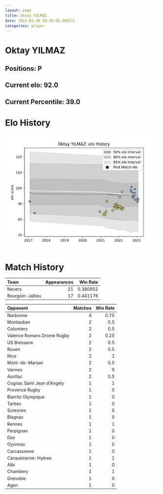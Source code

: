 ```yaml
---  
layout: page  
title: Oktay YILMAZ  
date: 2023-01-30 18:29:58.296571  
categories: player  
---
```

# Oktay YILMAZ

## Positions: P

## Current elo: 92.0

## Current Percentile: 39.0

# Elo History


![elo history](history_OktayYILMAZ.png)
# Match History


| Team             |   Appearances |   Win Rate |
|:-----------------|--------------:|-----------:|
| Nevers           |            21 |   0.380952 |
| Bourgoin-Jallieu |            17 |   0.441176 |

| Opponent                   |   Matches |   Win Rate |
|:---------------------------|----------:|-----------:|
| Narbonne                   |         4 |       0.75 |
| Montauban                  |         2 |       0.5  |
| Colomiers                  |         2 |       0.5  |
| Valence Romans Drome Rugby |         2 |       0.25 |
| US Bressane                |         2 |       0.5  |
| Rouen                      |         2 |       0.5  |
| Nice                       |         2 |       1    |
| Mont-de-Marsan             |         2 |       0.5  |
| Vannes                     |         2 |       0    |
| Aurillac                   |         2 |       0.5  |
| Cognac Saint Jean d'Angély |         1 |       1    |
| Provence Rugby             |         1 |       0    |
| Biarritz Olympique         |         1 |       0    |
| Tarbes                     |         1 |       0    |
| Suresnes                   |         1 |       0    |
| Blagnac                    |         1 |       0    |
| Rennes                     |         1 |       1    |
| Perpignan                  |         1 |       0    |
| Dax                        |         1 |       0    |
| Oyonnax                    |         1 |       0    |
| Carcassonne                |         1 |       0    |
| Carqueiranne-Hyères        |         1 |       1    |
| Albi                       |         1 |       0    |
| Chambery                   |         1 |       1    |
| Grenoble                   |         1 |       0    |
| Agen                       |         1 |       0    |